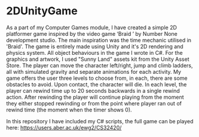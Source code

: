 # 2DUnityGame
As a part of my Computer Games module, I have created a simple 2D platformer game inspired by the video game ‘Braid
’ by Number None development studio. The main inspiration was the time mechanic utilised in 'Braid'.
The game is entirely made using Unity and it's 2D rendering and physics system. All object behaviours in the game I
wrote in C#. For the graphics and artwork, I used "Sunny Land" assets kit from the Unity Asset Store. The player can move the character left/right,
jump and climb ladders, all with simulated gravity and separate animations for each activity. My game offers the user three levels to choose from,
in each, there are some obstacles to avoid. Upon contact, the character will die. In each level, the player can rewind time up to 20 seconds backwards
in a single rewind action. After rewinding the player will continue playing from the moment they either stopped rewinding or from the point where player
ran out of rewind time (the moment when the timer shows 0).

In this repository I have included my C# scripts, the full game can be played here: https://users.aber.ac.uk/ewg2/CS32420/
